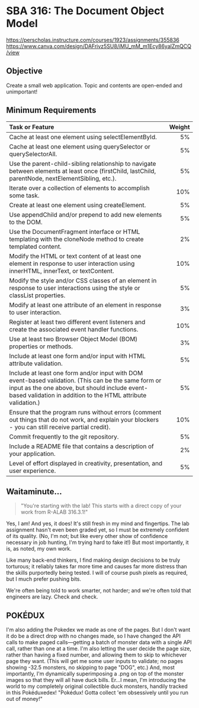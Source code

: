 # SBA 316: The Document Object Model

https://perscholas.instructure.com/courses/1923/assignments/355836
https://www.canva.com/design/DAFrivz5SU8/iMU_mM_m1Ecy86yalZmQCQ/view

## Objective

Create a small web application. Topic and contents are open-ended and unimportant!

## Minimum Requirements

| Task or Feature | Weight |
| :-- | --: |
| Cache at least one element using selectElementById. | 5% |
| Cache at least one element using querySelector or querySelectorAll. | 5% |
| Use the parent-child-sibling relationship to navigate between elements at least once (firstChild, lastChild, parentNode, nextElementSibling, etc.). | 5% |
| Iterate over a collection of elements to accomplish some task. | 10% |
| Create at least one element using createElement. | 5% |
| Use appendChild and/or prepend to add new elements to the DOM. | 5% |
| Use the DocumentFragment interface or HTML templating with the cloneNode method to create templated content. | 2% |
| Modify the HTML or text content of at least one element in response to user interaction using innerHTML, innerText, or textContent. | 10% |
| Modify the style and/or CSS classes of an element in response to user interactions using the style or classList properties. | 5% |
| Modify at least one attribute of an element in response to user interaction. | 3% |
| Register at least two different event listeners and create the associated event handler functions. | 10% |
| Use at least two Browser Object Model (BOM) properties or methods. | 3% |
| Include at least one form and/or input with HTML attribute validation. | 5% |
| Include at least one form and/or input with DOM event-based validation. (This can be the same form or input as the one above, but should include event-based validation in addition to the HTML attribute validation.) | 5% |
| Ensure that the program runs without errors (comment out things that do not work, and explain your blockers - you can still receive partial credit). | 10% |
| Commit frequently to the git repository. | 5% |
| Include a README file that contains a description of your application. | 2% |
| Level of effort displayed in creativity, presentation, and user experience. | 5% |


## Waitaminute...

> "You're starting with the lab! This starts with a direct copy of your work from R-ALAB 316.3.1!"

Yes, I am! And yes, it does! It's still fresh in my mind and fingertips. The lab assignment hasn't even been graded yet, so I must be extremely confident of its quality. (No, I'm not; but like every other show of confidence necessary in job hunting, I'm trying hard to fake it!) But most importantly, it is, as noted, my own work.

Like many back-end thinkers, I find making design decisions to be truly torturous; it reliably takes far more time and causes far more distress than the skills purportedly being tested. I will of course push pixels as required, but I much prefer pushing bits.

We're often being told to work smarter, not harder; and we're often told that engineers are lazy. Check and check.

## POKÉDUX

I'm also adding the Pokedex we made as one of the pages. But I don't want it do be a direct drop with no changes made, so I have changed the API calls to make paged calls—getting a batch of monster data with a single API call, rather than one at a time. I'm also letting the user decide the page size, rather than having a fixed number, and allowing them to skip to whichever page they want. (This will get me some user inputs to validate; no pages showing -32.5 monsters, no skipping to page "DOG", etc.) And, most importantly, I'm dynamically superimposing a .png on top of the monster images so that they will all have duck bills. Er...I mean, I'm introducing the world to my completely original collectible duck monsters, handily tracked in this Pokéduxedex! "Pokédux! Gotta collect 'em obsessively until you run out of money!"
